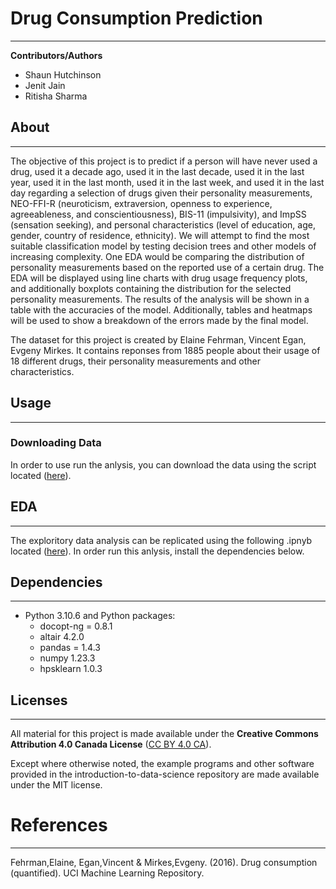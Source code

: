 # Drug Consumption Prediction
***

**Contributors/Authors**

- Shaun Hutchinson
- Jenit Jain
- Ritisha Sharma

## About
***

The objective of this project is to predict if a person will have never used a drug, used it a decade ago, used it in the last decade, used it in the last year, used it in the last month, used it in the last week, and used it in the last day regarding a selection of drugs given their personality measurements, NEO-FFI-R (neuroticism, extraversion, openness to experience, agreeableness, and conscientiousness), BIS-11 (impulsivity), and ImpSS (sensation seeking), and personal characteristics (level of education, age, gender, country of residence, ethnicity). We will attempt to find the most suitable classification model by testing decision trees and other models of increasing complexity. One EDA would be comparing the distribution of personality measurements based on the reported use of a certain drug. The EDA will be displayed using line charts with drug usage frequency plots, and additionally boxplots containing the distribution for the selected personality measurements. The results of the analysis will be shown in a table with the accuracies of the model. Additionally, tables and heatmaps will be used to show a breakdown of the errors made by the final model.

The dataset for this project is created by Elaine Fehrman, Vincent Egan, Evgeny Mirkes. It contains reponses from 1885 people about their usage of 18 different drugs, their personality measurements and other characteristics.


## Usage
***
### Downloading Data
In order to use run the anlysis, you can download the data using the script located ([here](https://github.com/UBC-MDS/drug_consumption_prediction/blob/download_data/src/download_data.py)).

## EDA
***
The exploritory data analysis can be replicated using the following .ipnyb located ([here](https://github.com/UBC-MDS/drug_consumption_prediction/blob/EDA/src/drug_consumption_data_analysis.ipynb)). In order run this anlysis, install the dependencies below.
## Dependencies
***
- Python 3.10.6 and Python packages:
    - docopt-ng = 0.8.1
    - altair 4.2.0
    - pandas = 1.4.3
    - numpy 1.23.3
    - hpsklearn 1.0.3
## Licenses
***
All material for this project is made available under the **Creative Commons Attribution 4.0 Canada License** ([CC BY 4.0 CA](https://creativecommons.org/licenses/by-nc-nd/4.0/)).

Except where otherwise noted, the example programs and other software
provided in the introduction-to-data-science repository are made available under the
MIT license.

# References
***
Fehrman,Elaine, Egan,Vincent & Mirkes,Evgeny. (2016). Drug consumption (quantified). UCI Machine Learning Repository.
